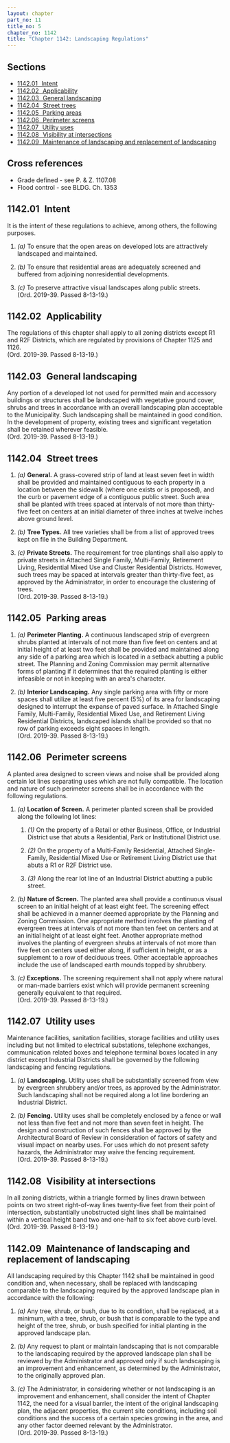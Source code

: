 ```yaml
---
layout: chapter
part_no: 11
title_no: 5
chapter_no: 1142
title: "Chapter 1142: Landscaping Regulations"
---
```


## Sections

* [1142.01   Intent](#114201-intent)
* [1142.02   Applicability](#114202-applicability)
* [1142.03   General landscaping](#114203-general-landscaping)
* [1142.04   Street trees](#114204-street-trees)
* [1142.05   Parking areas](#114205-parking-areas)
* [1142.06   Perimeter screens](#114206-perimeter-screens)
* [1142.07   Utility uses](#114207-utility-uses)
* [1142.08   Visibility at intersections](#114208-visibility-at-intersections)
* [1142.09   Maintenance of landscaping and replacement of landscaping](#114209-maintenance-of-landscaping-and-replacement-of-landscaping)

## Cross references

* Grade defined - see P. & Z. 1107.08
* Flood control - see BLDG. Ch. 1353

## 1142.01   Intent

It is the intent of these regulations to achieve, among others, the following
purposes.

1. _(a)_ To ensure that the open areas on developed lots are attractively
landscaped and maintained.

2. _(b)_ To ensure that residential areas are adequately screened and buffered
from adjoining nonresidential developments.

3. _(c)_ To preserve attractive visual landscapes along public streets.  
(Ord. 2019-39. Passed 8-13-19.)

## 1142.02   Applicability

The regulations of this chapter shall apply to all zoning districts except R1
and R2F Districts, which are regulated by provisions of Chapter 1125 and 1126.  
(Ord. 2019-39. Passed 8-13-19.)

## 1142.03   General landscaping

Any portion of a developed lot not used for permitted main and accessory
buildings or structures shall be landscaped with vegetative ground cover, shrubs
and trees in accordance with an overall landscaping plan acceptable to the
Municipality. Such landscaping shall be maintained in good condition. In the
development of property, existing trees and significant vegetation shall be
retained wherever feasible.  
(Ord. 2019-39. Passed 8-13-19.)

## 1142.04   Street trees

1. _(a)_ **General.** A grass-covered strip of land at least seven feet in width
shall be provided and maintained contiguous to each property in a location
between the sidewalk (where one exists or is proposed), and the curb or pavement
edge of a contiguous public street. Such area shall be planted with trees spaced
at intervals of not more than thirty-five feet on centers at an initial diameter
of three inches at twelve inches above ground level.

2. _(b)_ **Tree Types.** All tree varieties shall be from a list of approved
trees kept on file in the Building Department.

3. _(c)_ **Private Streets.** The requirement for tree plantings shall also
apply to private streets in Attached Single Family, Multi-Family, Retirement
Living, Residential Mixed Use and Cluster Residential Districts. However, such
trees may be spaced at intervals greater than thirty-five feet, as approved by
the Administrator, in order to encourage the clustering of trees.  
(Ord. 2019-39. Passed 8-13-19.)

## 1142.05   Parking areas

1. _(a)_ **Perimeter Planting.** A continuous landscaped strip of evergreen
shrubs planted at intervals of not more than five feet on centers and at initial
height of at least two feet shall be provided and maintained along any side of a
parking area which is located in a setback abutting a public street. The
Planning and Zoning Commission may permit alternative forms of planting if it
determines that the required planting is either infeasible or not in keeping
with an area's character.

2. _(b)_ **Interior Landscaping.** Any single parking area with fifty or more
spaces shall utilize at least five percent (5%) of its area for landscaping
designed to interrupt the expanse of paved surface. In Attached Single Family,
Multi-Family, Residential Mixed Use, and Retirement Living Residential
Districts, landscaped islands shall be provided so that no row of parking
exceeds eight spaces in length.  
(Ord. 2019-39. Passed 8-13-19.)

## 1142.06   Perimeter screens

A planted area designed to screen views and noise shall be provided along
certain lot lines separating uses which are not fully compatible. The location
and nature of such perimeter screens shall be in accordance with the following
regulations.

1. _(a)_ **Location of Screen.** A perimeter planted screen shall be provided
along the following lot lines:

    1. _(1)_ On the property of a Retail or other Business, Office, or
    Industrial District use that abuts a Residential, Park or Institutional
    District use.

    2. _(2)_ On the property of a Multi-Family Residential, Attached Single-
    Family, Residential Mixed Use or Retirement Living District use that abuts a
    R1 or R2F District use.

    3. _(3)_ Along the rear lot line of an Industrial District abutting a public
    street.

2. _(b)_ **Nature of Screen.** The planted area shall provide a continuous
visual screen to an initial height of at least eight feet. The screening effect
shall be achieved in a manner deemed appropriate by the Planning and Zoning
Commission. One appropriate method involves the planting of evergreen trees at
intervals of not more than ten feet on centers and at an initial height of at
least eight feet. Another appropriate method involves the planting of evergreen
shrubs at intervals of not more than five feet on centers used either along, if
sufficient in height, or as a supplement to a row of deciduous trees. Other
acceptable approaches include the use of landscaped earth mounds topped by
shrubbery.

3. _(c)_ **Exceptions.** The screening requirement shall not apply where natural
or man-made barriers exist which will provide permanent screening generally
equivalent to that required.  
(Ord. 2019-39. Passed 8-13-19.)

## 1142.07   Utility uses

Maintenance facilities, sanitation facilities, storage facilities and utility
uses including but not limited to electrical substations, telephone exchanges,
communication related boxes and telephone terminal boxes located in any district
except Industrial Districts shall be governed by the following landscaping and
fencing regulations.

1. _(a)_ **Landscaping.** Utility uses shall be substantially screened from view
by evergreen shrubbery and/or trees, as approved by the Administrator. Such
landscaping shall not be required along a lot line bordering an Industrial
District.

2. _(b)_ **Fencing.** Utility uses shall be completely enclosed by a fence or
wall not less than five feet and not more than seven feet in height. The design
and construction of such fences shall be approved by the Architectural Board of
Review in consideration of factors of safety and visual impact on nearby uses.
For uses which do not present safety hazards, the Administrator may waive the
fencing requirement.  
(Ord. 2019-39. Passed 8-13-19.)

## 1142.08   Visibility at intersections

In all zoning districts, within a triangle formed by lines drawn between points
on two street right-of-way lines twenty-five feet from their point of
intersection, substantially unobstructed sight lines shall be maintained within
a vertical height band two and one-half to six feet above curb level.  
(Ord. 2019-39. Passed 8-13-19.)

## 1142.09   Maintenance of landscaping and replacement of landscaping

All landscaping required by this Chapter 1142 shall be maintained in good
condition and, when necessary, shall be replaced with landscaping comparable to
the landscaping required by the approved landscape plan in accordance with the
following:

1. _(a)_ Any tree, shrub, or bush, due to its condition, shall be replaced, at a
minimum, with a tree, shrub, or bush that is comparable to the type and height
of the tree, shrub, or bush specified for initial planting in the approved
landscape plan.

2. _(b)_ Any request to plant or maintain landscaping that is not comparable to
the landscaping required by the approved landscape plan shall be reviewed by the
Administrator and approved only if such landscaping is an improvement and
enhancement, as determined by the Administrator, to the originally approved
plan.

3. _(c)_ The Administrator, in considering whether or not landscaping is an
improvement and enhancement, shall consider the intent of Chapter 1142, the need
for a visual barrier, the intent of the original landscaping plan, the adjacent
properties, the current site conditions, including soil conditions and the
success of a certain species growing in the area, and any other factor deemed
relevant by the Administrator.  
(Ord. 2019-39. Passed 8-13-19.)
